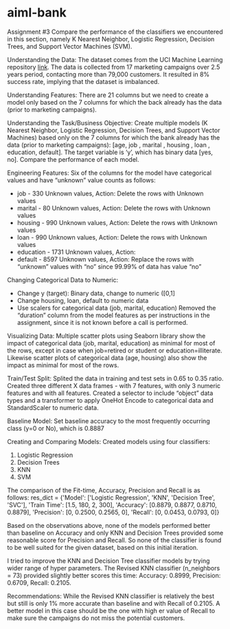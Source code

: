 # aiml-bank
Assignment #3
Compare the performance of the classifiers we encountered in this section, namely K Nearest Neighbor, Logistic Regression, Decision Trees, and Support Vector Machines (SVM).

Understanding the Data:
The dataset comes from the UCI Machine Learning repository [link](https://archive.ics.uci.edu/ml/datasets/bank+marketing). 
The data is collected from 17 marketing campaigns over 2.5 years period, contacting more than 79,000 customers.
It resulted in 8% success rate, implying that the dataset is imbalanced.

Understanding Features:
There are 21 columns but we need to create a model only based on the 7 columns for which the back already has the data (prior to marketing campaigns). 

Understanding the Task/Business Objective:
Create multiple models (K Nearest Neighbor, Logistic Regression, Decision Trees, and Support Vector Machines) based only on the 7 columns for which the bank already has the data (prior to marketing campaigns): [age, job , marital , housing , loan , education, default]. The target variable is ‘y’, which has binary data [yes, no]. Compare the performance of each model.

Engineering Features: Six of the columns for the model have categorical values and have “unknown” value counts as follows:
* job - 330 Unknown values, Action: Delete the rows with Unknown values
* marital - 80 Unknown values, Action: Delete the rows with Unknown values
* housing - 990 Unknown values, Action: Delete the rows with Unknown values
* loan - 990 Unknown values, Action: Delete the rows with Unknown values
* education - 1731 Unknown values, Action: 
* default - 8597 Unknown values, Action: Replace the rows with “unknown” values with “no” since 99.99% of data has value “no”

Changing Categorical Data to Numeric:
* Change y (target): Binary data, change to numeric ([0,1]
* Change housing, loan, default to numeric data
* Use scalers for categorical data (job, marital, education)
Removed the “duration” column from the model features as per instructions in the assignment, since it is not known before a call is performed.

Visualizing Data:
Multiple scatter plots using Seaborn library show the impact of categorical data (job, marital, education) as minimal for most of the rows, except in case when job=retired or student or education=illiterate. Likewise scatter plots of categorical data (age, housing)  also show the impact as minimal for most of the rows.

Train/Test Split:
Splited the data in training and test sets in 0.65 to 0.35 ratio. Created three different X data frames - with 7 features, with only 3 numeric features and with all features. Created a selector to include “object” data types and a transformer to apply OneHot Encode to categorical data and StandardScaler to numeric data.

Baseline Model:
Set baseline accuracy to the most frequently occurring class (y=0 or No), which is 0.8887

Creating and Comparing Models:
Created models using four classifiers:
1. Logistic Regression
2. Decision Trees
3. KNN
4. SVM

The comparison of the Fit-time, Accuracy, Precision and Recall is as follows:
res_dict = {'Model': ['Logistic Regression', 'KNN', 'Decision Tree', 'SVC'],
            'Train Time': [1.5, 180, 2, 300],
            'Accuracy': [0.8879, 0.8877, 0.8710, 0.8879],
            'Precision': [0, 0.2500, 0.2565, 0],
            'Recall': [0, 0.0453, 0.0793, 0]}

Based on the observations above, none of the models performed better than baseline on Accuracy and only KNN and Decision Trees provided some reasonable score for Precision and Recall. So none of the classifier is found to be well suited for the given dataset, based on this initial iteration.

I tried to improve the KNN and Decision Tree classifier models by trying wider range of hyper parameters. The Revised KNN classifier (n_neighbors = 73) provided slightly better scores this time: Accuracy:  0.8999, Precision:  0.6709, Recall:  0.2105. 

Recommendations:
While the Revised KNN classifier is relatively the best but still is only 1% more accurate than baseline and with Recall of 0.2105. A better model in this case should be the one with high er value of Recall to make sure the campaigns do not miss the potential customers.
